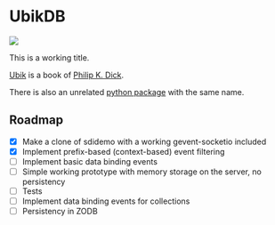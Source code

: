 
# UbikDB #

![](https://tinyurl.com/mso7x2h "")

This is a working title.

[Ubik](http://www.amazon.com/Ubik-Philip-K-Dick/dp/0547572298) is a book
of [Philip K. Dick](http://en.wikipedia.org/wiki/Philip_K._Dick).

There is also an unrelated [python package](https://pypi.python.org/pypi/ubik)
with the same name.

## Roadmap ##

- [x] Make a clone of sdidemo with a working gevent-socketio included
- [x] Implement prefix-based (context-based) event filtering
- [ ] Implement basic data binding events
- [ ] Simple working prototype with memory storage on the server, no persistency
- [ ] Tests
- [ ] Implement data binding events for collections
- [ ] Persistency in ZODB
